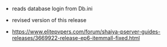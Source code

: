 * reads database login from Db.ini

* revised version of this release
- https://www.elitepvpers.com/forum/shaiya-pserver-guides-releases/3669922-release-ep6-itemmall-fixed.html
